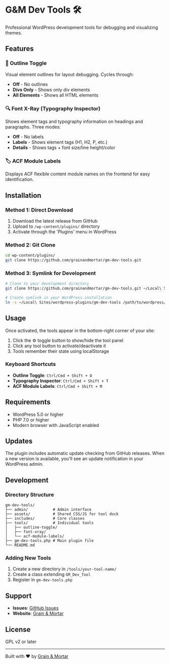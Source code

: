 # G&M Dev Tools 🛠️

Professional WordPress development tools for debugging and visualizing themes.

## Features

### 📐 Outline Toggle
Visual element outlines for layout debugging. Cycles through:
- **Off** - No outlines
- **Divs Only** - Shows only div elements
- **All Elements** - Shows all HTML elements

### 🔍 Font X-Ray (Typography Inspector)
Shows element tags and typography information on headings and paragraphs. Three modes:
- **Off** - No labels
- **Labels** - Shows element tags (H1, H2, P, etc.)
- **Details** - Shows tags + font size/line height/color

### 🏷️ ACF Module Labels
Displays ACF flexible content module names on the frontend for easy identification.

## Installation

### Method 1: Direct Download
1. Download the latest release from GitHub
2. Upload to `/wp-content/plugins/` directory
3. Activate through the 'Plugins' menu in WordPress

### Method 2: Git Clone
```bash
cd wp-content/plugins/
git clone https://github.com/grainandmortar/gm-dev-tools.git
```

### Method 3: Symlink for Development
```bash
# Clone to your development directory
git clone https://github.com/grainandmortar/gm-dev-tools.git ~/Local\ Sites/wordpress-plugins/gm-dev-tools

# Create symlink in your WordPress installation
ln -s ~/Local\ Sites/wordpress-plugins/gm-dev-tools /path/to/wordpress/wp-content/plugins/gm-dev-tools
```

## Usage

Once activated, the tools appear in the bottom-right corner of your site:

1. Click the ⚙️ toggle button to show/hide the tool panel
2. Click any tool button to activate/deactivate it
3. Tools remember their state using localStorage

### Keyboard Shortcuts
- **Outline Toggle**: `Ctrl/Cmd + Shift + O`
- **Typography Inspector**: `Ctrl/Cmd + Shift + T`
- **ACF Module Labels**: `Ctrl/Cmd + Shift + M`

## Requirements

- WordPress 5.0 or higher
- PHP 7.0 or higher
- Modern browser with JavaScript enabled

## Updates

The plugin includes automatic update checking from GitHub releases. When a new version is available, you'll see an update notification in your WordPress admin.

## Development

### Directory Structure
```
gm-dev-tools/
├── admin/           # Admin interface
├── assets/          # Shared CSS/JS for tool dock
├── includes/        # Core classes
├── tools/           # Individual tools
│   ├── outline-toggle/
│   ├── font-xray/
│   └── acf-module-labels/
├── gm-dev-tools.php # Main plugin file
└── README.md
```

### Adding New Tools

1. Create a new directory in `/tools/your-tool-name/`
2. Create a class extending `GM_Dev_Tool`
3. Register in `gm-dev-tools.php`

## Support

- **Issues**: [GitHub Issues](https://github.com/grainandmortar/gm-dev-tools/issues)
- **Website**: [Grain & Mortar](https://grainandmortar.com)

## License

GPL v2 or later

---

Built with ❤️ by [Grain & Mortar](https://grainandmortar.com)